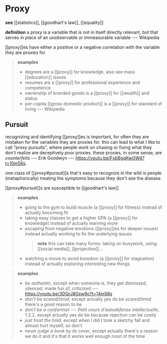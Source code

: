 # Proxy

**see** [[statistics]], [[goodhart's law]], [[equality]]

**definition** a _proxy_ is a variable that is not in itself directly relevant, but that serves in place of an unobservable or immeasurable variable --- Wikipedia

[[proxy]]es have either a positive or a negative correlation with the variable they are proxies for

> **examples**
>
> - degrees are a [[proxy]] for knowledge. also see mass [[education]] issues
> - resumes are a [[proxy]] for professional experience and competence
> - ownership of branded goods is a [[proxy]] for [[wealth]] and status
> - per-capita [[gross domestic product]] is a [[proxy]] for standard of living --- Wikipedia

## Pursuit

recognizing and identifying [[proxy]]es is important, for often they are mistaken for the variables they are proxies for. this can lead to what I like to call "proxy pursuits", where people work on chasing or fixing what they don't realize are deceptively poor proxies. these proxies, in some sense, are _counterfeits_ --- Erik Goodwyn --- <https://youtu.be/FxbBgqKwGW4?t=10m56s>.

one class of [[proxy#pursuit]]s that's easy to recognize in the wild is people (metaphorically) treating the symptoms because they don't see the disease

[[proxy#pursuit]]s are susceptible to [[goodhart's law]]

> **examples**
>
> - going to the gym to build muscle (a [[proxy]] for fitness) instead of actually becoming fit
> - taking easy classes to get a higher GPA (a [[proxy]] for knowledge) instead of actually learning more
> - escaping from negative emotions ([[proxy]]es for deeper issues) instead actually working to fix the underlying issues
>   > **note** this can take many forms: taking on busywork, using [[social media]], [[projection]]...
> - watching a movie to avoid boredom (a [[proxy]] for stagnation) instead of actually exploring interesting new things

> **examples**
>
> - _be authentic_, except when someone is, they get dismissed, silenced, made fun of, criticized --- <https://youtu.be/3DQrJ8Gsw9o?t=14m58s>
> - _don't be scared/timid_, except actually yes do be scared/timid there's a good reason to be
> - _don't be a conformist_ --- _Petit cours d'autodéfense intellectuelle_, 1.2.2, except actually yes do be because rejection can be costly
> - _just trust the hold_, except when I did I took a sketchy fall and almost hurt myself, so don't
> - _never judge a book by its cover_, except actually there's a reason we do it and it's that it works well enough most of the time
